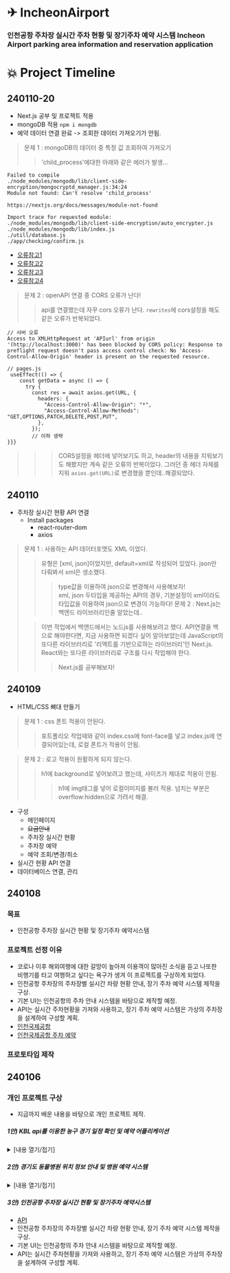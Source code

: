 # ✈ IncheonAirport

### 인천공항 주차장 실시간 주차 현황 및 장기주차 예약 시스템 Incheon Airport parking area information and reservation application

<!-- ### [⬇프로젝트 보러가기](#프로젝트-보러가기-1) -->

# :boom: Project Timeline

## 240110-20

- Next.js 공부 및 프로젝트 적용
- mongoDB 적용 `npm i mongdb`
- 예약 데이터 연결 완료 -> 조회한 데이터 가져오기가 안됨.

> 문제 1 : mongoDB의 데이터 중 특정 값 조회하여 가져오기
>
> > 'child_process'에대한 아래와 같은 에러가 발생...

```
Failed to compile
./node_modules/mongodb/lib/client-side-encryption/mongocryptd_manager.js:34:24
Module not found: Can't resolve 'child_process'

https://nextjs.org/docs/messages/module-not-found

Import trace for requested module:
./node_modules/mongodb/lib/client-side-encryption/auto_encrypter.js
./node_modules/mongodb/lib/index.js
./utill/database.js
./app/checking/confirm.js
```

- [오류참고1](https://stackoverflow.com/questions/77773159/how-to-query-database-using-react-redux-toolkit-in-nextjs14)
- [오류참고2](https://www.mongodb.com/developer/languages/javascript/nextjs-with-mongodb/)
- [오류참고3](https://www.mongodb.com/community/forums/t/performance-improvement-for-nextjs-mongodb-app/212889/1)
- [오류참고4](https://stackoverflow.com/questions/70034774/nextjs-fetching-data-from-mongodb-using-getserversideprops)

> 문제 2 : openAPI 연결 중 CORS 오류가 난다!
>
> > api를 연결했는데 자꾸 cors 오류가 난다. `rewrites`에 cors설정을 해도 같은 오류가 반복되었다.

```
// 서버 오류
Access to XMLHttpRequest at 'APIurl' from origin '(http://localhost:3000)' has been blocked by CORS policy: Response to preflight request doesn't pass access control check: No 'Access-Control-Allow-Origin' header is present on the requested resource.

// pages.js
 useEffect(() => {
    const getData = async () => {
      try {
        const res = await axios.get(URL, {
          headers: {
            "Access-Control-Allow-Origin": "*",
            "Access-Control-Allow-Methods": "GET,OPTIONS,PATCH,DELETE,POST,PUT",
          },
        });
        // 이하 생략
}}}
```

> > > CORS설정을 헤더에 넣어보기도 하고, header의 내용을 지워보기도 해봤지만 계속 같은 오류의 반복이었다. 그러던 중 헤더 자체를 지워 `axios.get(URL)`로 변경했을 뿐인데..해결되었다.

## 240110

- 주차장 실시간 현황 API 연결
  - Install packages
    - react-router-dom
    - axios

> 문제 1 : 사용하는 API 데이터포맷도 XML 이었다.
>
> > 유형은 [xml, json]이었지만, default=xml로 작성되어 있었다. json만 다뤄봐서 xml은 생소했다. <!-- [TCPschool:xml](https://www.tcpschool.com/xml/intro) -->
> >
> > > type값을 이용하여 json으로 변경해서 사용해보자! <br/> xml, json 두타입을 제공하는 API의 경우, 기본설정이 xml이라도 타입값을 이용하여 json으로 변경이 가능하다!
> > > 문제 2 : Next.js는 백엔드 라이브러리인줄 알았는데..
>
> > 이번 작업에서 백앤드에서는 노드js를 사용해보려고 했다. API연결을 백으로 해야한다면, 지금 사용하면 되겠다 싶어 알아보았는데 JavaScript의 또다른 라이브러리로 '리액트를 기반으로하는 라이브러리'인 Next.js. React와는 또다른 라이브러리로 구조를 다시 작업해야 한다.
> >
> > > Next.js를 공부해보자!

## 240109

- HTML/CSS 뼈대 만들기

> 문제 1 : css 폰트 적용이 안된다.
>
> > 포트폴리오 작업때와 같이 index.css에 font-face를 넣고 index.js에 연결되어있는데, 로컬 폰트가 적용이 안됨.

> 문제 2 : 로고 적용이 원활하게 되지 않는다.
>
> > h1에 background로 넣어보려고 했는데, 사이즈가 제대로 적용이 안됨.
> >
> > > h1에 img태그를 넣어 로컬이미지를 불러 적용. 넘치는 부분은 overflow:hidden으로 가려서 해결.

- 구성
  - 메인페이지
  - ~~요금안내~~
  - 주차장 실시간 현황
  - 주차장 예약
  - 예약 조회/변경/취소
- 실시간 현황 API 연결
- 데이터베이스 연결, 관리

## 240108

### 목표

- 인천공항 주차장 실시간 현황 및 장기주차 예약시스템

### 프로젝트 선정 이유

- 코로나 이후 해외여행에 대한 갈망이 높아져 이용객이 많아진 소식을 듣고 나또한 비행기를 타고 여행하고 싶다는 욕구가 생겨 이 프로젝트를 구상하게 되었다.
- 인천공항 주차장의 주차장별 실시간 차량 현황 안내, 장기 주차 예약 시스템 제작을 구상.
- 기본 UI는 인천공항의 주차 안내 시스템을 바탕으로 제작할 예정.
- API는 실시간 주차현황을 가져와 사용하고, 장기 주차 예약 시스템은 가상의 주차장을 설계하여 구성할 계획.
- [인천국제공항](https://www.airport.kr/ap/ko/index.do)<br>
- [인천국제공항 주차 예약](https://parking.airport.kr/reserve)

### 프로토타입 제작

## 240106

### 개인 프로젝트 구상

- 지금까지 배운 내용을 바탕으로 개인 프로젝트 제작.

##### 1안) KBL api를 이용한 농구 경기 일정 확인 및 예약 어플리케이션

<details>
<summary>[내용 열기/접기]</summary>

- [API](https://betsapi.com/lt/2148/Korea-KBL)
- 한국 프로 농구 경기 일정 확인과 농구 경기 예약 어플리케이션 제작을 구상.
- 현재 농구 시즌으로 평소 농구경기 보는 것을 좋아해 생각해본 어플리케이션.
- 찾은 API 중 1개는 한국, 1개는 외국 API로 한국 API는 20년 이후 업데이트가 멈췄고, 외국 API 월 10달러의 유료 서비스 였음.
- 작업 후 지속적인 유지가 어려울 것 같아 보류.

</details>

##### 2안) 경기도 동물병원 위치 정보 안내 및 병원 예약 시스템

<details>
<summary>[내용 열기/접기]</summary>

- [API](https://data.gg.go.kr/portal/data/service/selectServicePage.do?page=1&rows=10&sortColumn=&sortDirection=&infId=Y5M0CVS8XM2C821G09A813809578&infSeq=3&order=&loc=&searchWord=%EB%8F%99%EB%AC%BC%EB%B3%91%EC%9B%90+%ED%98%84%ED%99%A9)
- 경기도 내 동물병원 위치(지도), 정보 안내 및 병원 예약 시스템 제작을 구상.
- 현재 고양이를 반려하고 있어 생각해본 어플리케이션.
- UI디자인부터 xml API 공부도 함께 필요한데, 프로젝트 기간이 한정적이라 추후 두번째 개인 프로젝트로 제작 구상 중.

</details>

##### **3안) 인천공항 주차장 실시간 현황 및 장기주차 예약시스템**

- [API](https://www.data.go.kr/data/15095047/openapi.do)
- 인천공항 주차장의 주차장별 실시간 차량 현황 안내, 장기 주차 예약 시스템 제작을 구상.
- 기본 UI는 인천공항의 주차 안내 시스템을 바탕으로 제작할 예정.
- API는 실시간 주차현황을 가져와 사용하고, 장기 주차 예약 시스템은 가상의 주차장을 설계하여 구성할 계획.

<!--
# 💫프로젝트 보러가기

### [⬆ Go to Top](#-team-nunettine) -->
